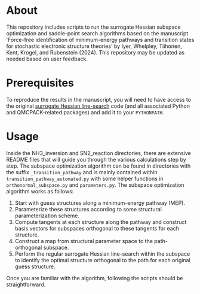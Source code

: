 # About
This repository includes scripts to run the surrogate Hessian subspace optimization and saddle-point search algorithms based on the manuscript 'Force-free identification of minimum-energy pathways and transition states for stochastic electronic structure theories' by Iyer, Whelpley, Tiihonen, Kent, Krogel, and Rubenstein (2024). This repository may be updated as needed based on user feedback.

# Prerequisites
To reproduce the results in the manuscript, you will need to have access to the original [surrogate Hessian line-search](https://github.com/QMCPACK/surrogate_hessian_relax/tree/master) code (and all associated Python and QMCPACK-related packages) and add it to your `PYTHONPATH`.

# Usage
Inside the NH3_inversion and SN2_reaction directories, there are extensive README files that will guide you through the various calculations step by step.
The subspace optimization algorithm can be found in directories with the suffix `_transition_pathway` and is mainly contained within `transition_pathway_automated.py` with some helper functions in `orthonormal_subspace.py` and `parameters.py`.
The subspace optimization algorithm works as follows:
1. Start with guess structures along a minimum-energy pathway (MEP).
2. Parameterize these structures according to some structural parameterization scheme.
3. Compute tangents at each structure along the pathway and construct basis vectors for subspaces orthogonal to these tangents for each structure.
4. Construct a map from structural parameter space to the path-orthogonal subspace.
5. Perform the regular surrogate Hessian line-search within the subspace to identify the optimal structure orthogonal to the path for each original guess structure.

Once you are familiar with the algorithm, following the scripts should be straightforward.
